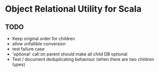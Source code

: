 # Object Relational Utility for Scala


## TODO

- Keep original order for children
- allow unfallible conversion
- test failure case
- 'optional' call on parent should make all child DB optional
- Test / document deduplicating behaviour (when there are two children types)
